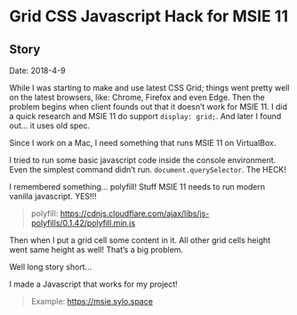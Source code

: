 # Grid CSS Javascript Hack for MSIE 11


## Story
Date: 2018-4-9

While I was starting to make and use latest CSS Grid; things went pretty well on the latest browsers, like: Chrome, Firefox and even Edge.
Then the problem begins when client founds out that it doesn’t work for MSIE 11.
I did a quick research and MSIE 11 do support `display: grid;`. And later I found out... it uses old spec.

Since I work on a Mac, I need something that runs MSIE 11 on VirtualBox.

I tried to run some basic javascript code inside the console environment.
Even the simplest command didn’t run. `document.querySelector`. The HECK!

I remembered something&hellip; polyfill! Stuff MSIE 11 needs to run modern vanilla javascript. YES!!!

> polyfill: https://cdnjs.cloudflare.com/ajax/libs/js-polyfills/0.1.42/polyfill.min.js

Then when I put a grid cell some content in it. All other grid cells height went same height as well! That’s a big problem.

Well long story short&hellip;

I made a Javascript that works for my project!


> Example: https://msie.sylo.space